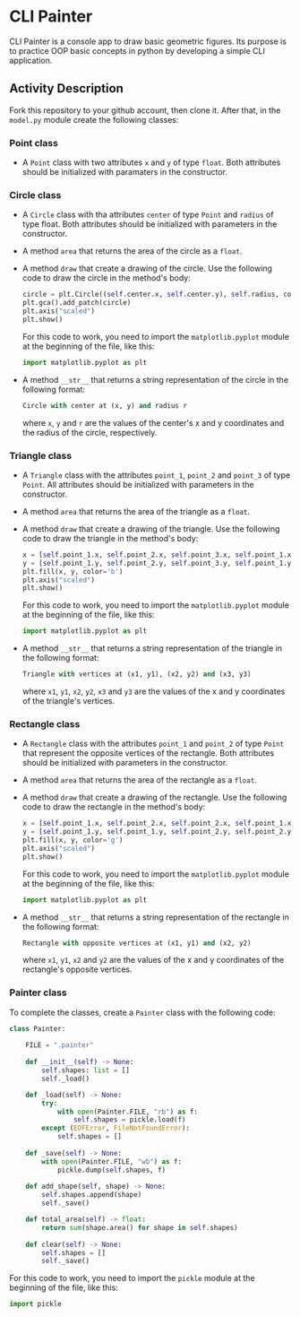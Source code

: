 # CLI Painter

CLI Painter is a console app to draw basic geometric figures. Its purpose is to practice OOP basic concepts in python by developing a simple CLI application.

## Activity Description

Fork this repository to your github account, then clone it. After that, in the `model.py` module create the following classes:

### Point class

-  A `Point` class with two attributes `x` and `y` of type `float`. Both attributes should be initialized with paramaters in the constructor.

### Circle class

- A `Circle` class  with tha attributes `center` of type `Point` and `radius` of type float. Both attributes should be initialized with parameters in the constructor.

- A method `area` that returns the area of the circle as a `float`.

- A method `draw` that create a drawing of the circle. Use the following code to draw the circle in the method's body:

    ```python
    circle = plt.Circle((self.center.x, self.center.y), self.radius, color="r")
    plt.gca().add_patch(circle)
    plt.axis("scaled")
    plt.show()
    ```

    For this code to work, you need to import the `matplotlib.pyplot` module at the beginning of the file, like this:

    ```python
    import matplotlib.pyplot as plt
    ```

- A method `__str__` that returns a string representation of the circle in the following format:

    ```python
    Circle with center at (x, y) and radius r
    ```

    where `x`, `y` and `r` are the values of the center's x and y coordinates and the radius of the circle, respectively.

### Triangle class

- A `Triangle` class with the attributes `point_1`, `point_2` and `point_3` of type `Point`. All attributes should be initialized with parameters in the constructor.

- A method `area` that returns the area of the triangle as a `float`.

- A method `draw` that create a drawing of the triangle. Use the following code to draw the triangle in the method's body:

    ```python
    x = [self.point_1.x, self.point_2.x, self.point_3.x, self.point_1.x]
    y = [self.point_1.y, self.point_2.y, self.point_3.y, self.point_1.y]
    plt.fill(x, y, color='b')
    plt.axis("scaled")
    plt.show()
    ```
    
    For this code to work, you need to import the `matplotlib.pyplot` module at the beginning of the file, like this:

    ```python
    import matplotlib.pyplot as plt
    ```

- A method `__str__` that returns a string representation of the triangle in the following format:

    ```python
    Triangle with vertices at (x1, y1), (x2, y2) and (x3, y3)
    ```

    where `x1`, `y1`, `x2`, `y2`, `x3` and `y3` are the values of the x and y coordinates of the triangle's vertices.

### Rectangle class

- A `Rectangle` class with the attributes `point_1` and `point_2` of type `Point` that represent the opposite vertices of the rectangle. Both attributes should be initialized with parameters in the constructor.

- A method `area` that returns the area of the rectangle as a `float`.

- A method `draw` that create a drawing of the rectangle. Use the following code to draw the rectangle in the method's body:

    ```python
    x = [self.point_1.x, self.point_2.x, self.point_2.x, self.point_1.x, self.point_1.x]
    y = [self.point_1.y, self.point_1.y, self.point_2.y, self.point_2.y, self.point_1.y]
    plt.fill(x, y, color='g')
    plt.axis("scaled")
    plt.show()
    ```

    For this code to work, you need to import the `matplotlib.pyplot` module at the beginning of the file, like this:

    ```python
    import matplotlib.pyplot as plt
    ```

- A method `__str__` that returns a string representation of the rectangle in the following format:

    ```python
    Rectangle with opposite vertices at (x1, y1) and (x2, y2)
    ```

    where `x1`, `y1`, `x2` and `y2` are the values of the x and y coordinates of the rectangle's opposite vertices.

### Painter class

To complete the classes, create a `Painter` class with the following code:

```python
class Painter:
    
    FILE = ".painter"
    
    def __init__(self) -> None:
        self.shapes: list = []
        self._load()

    def _load(self) -> None:
        try:
            with open(Painter.FILE, "rb") as f:
                self.shapes = pickle.load(f)
        except (EOFError, FileNotFoundError):
            self.shapes = []
    
    def _save(self) -> None:
        with open(Painter.FILE, "wb") as f:
            pickle.dump(self.shapes, f)
    
    def add_shape(self, shape) -> None:
        self.shapes.append(shape)
        self._save()

    def total_area(self) -> float:
        return sum(shape.area() for shape in self.shapes)
    
    def clear(self) -> None:
        self.shapes = []
        self._save()
```	

For this code to work, you need to import the `pickle` module at the beginning of the file, like this:

```python
import pickle
```
